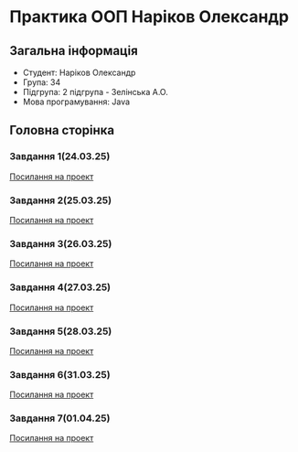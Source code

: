 # Практика ООП Наріков Олександр
## Загальна інформація
- Студент: Наріков Олександр
- Група: 34
- Підгрупа: 2 підгрупа - Зелінська А.О.
- Мова програмування: Java

## Головна сторінка
### Завдання 1(24.03.25)
[Посилання на проект]()

### Завдання 2(25.03.25)
[Посилання на проект]()

### Завдання 3(26.03.25)
[Посилання на проект]()

### Завдання 4(27.03.25)
[Посилання на проект]()

### Завдання 5(28.03.25)
[Посилання на проект]()

### Завдання 6(31.03.25)
[Посилання на проект]()

### Завдання 7(01.04.25)
[Посилання на проект]()
